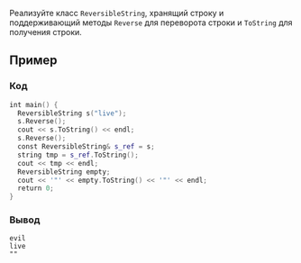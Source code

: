 Реализуйте класс `ReversibleString`, хранящий строку и поддерживающий методы `Reverse` для переворота строки и `ToString` для получения строки.
## Пример

### Код
```c++
int main() {
  ReversibleString s("live");
  s.Reverse();
  cout << s.ToString() << endl;
  s.Reverse();
  const ReversibleString& s_ref = s;
  string tmp = s_ref.ToString();
  cout << tmp << endl;
  ReversibleString empty;
  cout << '"' << empty.ToString() << '"' << endl;
  return 0;
}
```
### Вывод
```
evil
live
""
```